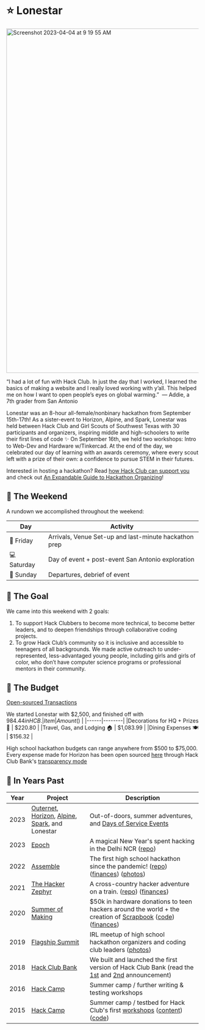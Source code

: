 # ⭐️ Lonestar
<img width="900" alt="Screenshot 2023-04-04 at 9 19 55 AM" src="https://cloud-tjfhn4z4i-hack-club-bot.vercel.app/0img_8675.jpg">

“I had a lot of fun with Hack Club. In just the day that I worked, I learned the basics of making a website and I really loved working with y’all. This helped me on how I want to open people’s eyes on global warming.”  — Addie, a 7th grader from San Antonio

Lonestar was an 8-hour all-female/nonbinary hackathon from September 15th-17th! As a sister-event to Horizon, Alpine, and Spark, Lonestar was held between Hack Club and Girl Scouts of Southwest Texas with 30 participants and organizers, inspiring middle and high-schoolers to write their first lines of code ✨ On September 16th, we held two workshops: Intro to Web-Dev and Hardware w/Tinkercad. At the end of the day, we celebrated our day of learning with an awards ceremony, where every scout left with a prize of their own: a confidence to pursue STEM in their futures. 

Interested in hosting a hackathon? Read [how Hack Club can support you](https://hackathons.hackclub.com/) and check out [An Expandable Guide to Hackathon Organizing](https://expandables.hackclub.dev/organizing.html)!

## 🎯 The Weekend
A rundown we accomplished throughout the weekend:

| Day | Activity                                                                 |
|-----|-------------------------------------------------------------------------|
|🧹 Friday | Arrivals, Venue Set-up and last-minute hackathon prep |
|💻 Saturday | Day of event + post-event San Antonio exploration |
|🛬 Sunday  | Departures, debrief of event |


## 🎯 The Goal
We came into this weekend with 2 goals:
1. To support Hack Clubbers to become more technical, to become better leaders, and to deepen friendships through collaborative coding projects.
2. To grow Hack Club’s community so it is inclusive and accessible to teenagers of all backgrounds. We made active outreach to under-represented, less-advantaged young people, including girls and girls of color, who don’t have computer science programs or professional mentors in their community.

## 💸 The Budget
[Open-sourced Transactions](https://bank.hackclub.com/horizon)

We started Lonestar with $2,500, and finished off with $984.44 in HCB.
| Item | Amount ($) |
|------|--------|
|Decorations for HQ + Prizes 🎈 | $220.80 |
|Travel, Gas, and Lodging 🏠 | $1,083.99 |
|Dining Expenses 🍽️ | $156.32 |

High school hackathon budgets can range anywhere from \$500 to \$75,000. Every expense made for Horizon has been open sourced [here](https://hcb.hackclub.com/lonestar) through Hack Club Bank's [transparency mode](https://headwayapp.co/bank-changelog/transparent-finances-optional-feature-151427)

## 🗽 In Years Past

| Year | Project                                                            | Description                                                                                                                                                                                                                                                                           |
| ---- | ------------------------------------------------------------------ | ------------------------------------------------------------------------------------------------------------------------------------------------------------------------------------------------------------------------------------------------------------------------------------- |
| 2023 | [Outernet](), [Horizon](https://horizon.hackclub.com), [Alpine](https://github.com/hackclub/alpine), [Spark](https://github.com/hackclub/spark), and Lonestar                           | Out-of-doors, summer adventures, and [Days of Service Events](https://daysofservice.hackclub.com/)                                                                                                                                                                                                                                                                          |
| 2023 | [Epoch](https://epoch.hackclub.com)                                | A magical New Year's spent hacking in the Delhi NCR ([repo](https://github.com/hackclub/epoch))                                                                                                                                                                                       |
| 2022 | [Assemble](https://assemble.hackclub.com)                          | The first high school hackathon since the pandemic! ([repo](https://github.com/hackclub/assemble)) ([finances](https://bank.hackclub.com/assemble)) ([photos](https://hack.af/assemble-photos))                                                                                       |
| 2021 | [The Hacker Zephyr](https://github.com/hackclub/the-hacker-zephyr) | A cross-country hacker adventure on a train. ([repo](https://github.com/hackclub/the-hacker-zephyr)) ([finances](https://bank.hackclub.com/zephyr))                                                                                                                                   |
| 2020 | [Summer of Making](https://summer.hackclub.com)                    | $50k in hardware donations to teen hackers around the world + the creation of [Scrapbook](https://scrapbook.hackclub.com) ([code](https://github.com/hackclub/scrapbook)) ([finances](https://bank.hackclub.com/summer-of-making))                                                    |
| 2019 | [Flagship Summit](https://flagship.hackclub.com)                   | IRL meetup of high school hackathon organizers and coding club leaders ([photos](https://photos.google.com/share/AF1QipO3hb2mN-Q16icE-M16d-06uHyXLmvd3Rw6b_f_oosfAX9SnOvnouPOyO79P7pR7Q?key=anphZTNFUERPWXV3YnJQV2VzVVVFMFFVcGRDc3hB))                                                |
| 2018 | [Hack Club Bank](https://hackclub.com/bank/)                       | We built and launched the first version of Hack Club Bank (read the [1st](https://medium.com/hackclub/hack-club-bank-a-bank-for-student-hackers-e5d894ea5375) and [2nd](https://medium.com/hackclub/hack-club-bank-is-now-live-for-everyone-including-you-884f7f54836f) announcement) |
| 2016 | [Hack Camp](https://github.com/hackclub/camp/tree/master/2016)     | Summer camp / further writing & testing workshops                                                                                                                                                                                                                                     |
| 2015 | [Hack Camp](https://github.com/hackclub/camp/tree/master/2015)     | Summer camp / testbed for Hack Club's first [workshops](https://workshops.hackclub.com) ([content](https://github.com/hackclub/hackclub/tree/main/workshops#readme))([code](https://github.com/hackclub/workshops))                                                                   |

